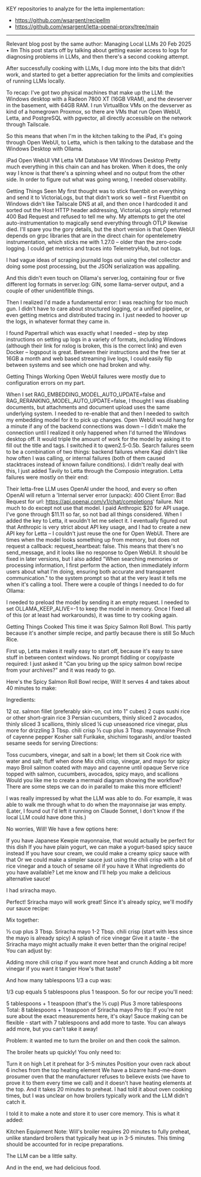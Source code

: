 KEY repositories to analyze for the letta implementation:
- https://github.com/wsargent/recipellm
- https://github.com/wsargent/letta-openai-proxy/tree/main

---

Relevant blog post by the same author:
Managing Local LLMs
20 Feb 2025 • llm
This post starts off by talking about getting easier access to logs for diagnosing problems in LLMs, and then there's a second cooking attempt.

After successfully cooking with LLMs, I dug more into the bits that didn't work, and started to get a better appreciation for the limits and complexities of running LLMs locally.

To recap: I've got two physical machines that make up the LLM: the Windows desktop with a Radeon 7800 XT (16GB VRAM), and the devserver in the basement, with 64GB RAM. I run VirtualBox VMs on the devserver as kind of a homegrown Proxmox, so there are VMs that run Open WebUI, Letta, and PostgreSQL with pgvector, all directly accessible on the network through Tailscale.

So this means that when I'm in the kitchen talking to the iPad, it's going through Open WebUI, to Letta, which is then talking to the database and the Windows Desktop with Ollama.

iPad
Open WebUI VM
Letta VM
Database VM
Windows Desktop
Pretty much everything in this chain can and has broken. When it does, the only way I know is that there's a spinning wheel and no output from the other side. In order to figure out what was going wrong, I needed observability.

Getting Things Seen
My first thought was to stick fluentbit on everything and send it to VictoriaLogs, but that didn't work so well – first Fluentbit on Windows didn't like Tailscale DNS at all, and then once I hardcoded it and sorted out the Host HTTP header addressing, VictoriaLogs simply returned 400 Bad Request and refused to tell me why. My attempts to get the otel auto-instrumentation to magically send everything through OTLP likewise died. I'll spare you the gory details, but the short version is that Open WebUI depends on grpc libraries that are in the direct chain for opentelemetry instrumentation, which sticks me with 1.27.0 – older than the zero-code logging. I could get metrics and traces into TelemetryHub, but not logs.

I had vague ideas of scraping journald logs out using the otel collector and doing some post processing, but the JSON serialization was appalling.

And this didn't even touch on Ollama's server.log, containing four or five different log formats in server.log: GIN, some llama-server output, and a couple of other unidentifible things.

Then I realized I'd made a fundamental error: I was reaching for too much gun. I didn't have to care about structured logging, or a unified pipeline, or even getting metrics and distributed tracing in. I just needed to hoover up the logs, in whatever format they came in.

I found Papertrail which was exactly what I needed – step by step instructions on setting up logs in a variety of formats, including Windows (although their link for nxlog is broken, this is the correct link) and even Docker – logspout is great. Between their instructions and the free tier at 16GB a month and web based streaming live logs, I could easily flip between systems and see which one had broken and why.

Getting Things Working
Open WebUI failures were mostly due to configuration errors on my part.

When I set RAG_EMBEDDING_MODEL_AUTO_UPDATE=false and RAG_RERANKING_MODEL_AUTO_UPDATE=false, I thought I was disabling documents, but attachments and document upload uses the same underlying system. I needed to re-enable that and then I needed to switch my embedding model for it to pick up changes.
Open WebUI would hang for a minute if any of the backend connections was down – I didn't make the connection until I realized it only happened when I'd turned the Windows desktop off.
It would triple the amount of work for the model by asking it to fill out the title and tags. I switched it to qwen2.5-0.5b.
Search failures seem to be a combination of two things: backend failures where Kagi didn't like how often I was calling, or internal failures (both of them caused stacktraces instead of known failure conditions). I didn't really deal with this, I just added Tavily to Letta through the Composio integration.
Letta failures were mostly on their end:

Their letta-free LLM uses OpenAI under the hood, and every so often OpenAI will return a 'Internal server error (unpack): 400 Client Error: Bad Request for url: https://api.openai.com/v1/chat/completions' failure. Not much to do except not use that model.
I paid Anthropic $20 for API usage. I've gone through $11.11 so far, so not bad all things considered. When I added the key to Letta, it wouldn't let me select it. I eventually figured out that Anthropic is very strict about API key usage, and I had to create a new API key for Letta – I couldn't just reuse the one for Open WebUI.
There are times when the model looks something up from memory, but does not request a callback: request_heartbeat: false. This means that there's no send_message, and it looks like no response to Open WebUI. It should be fixed in later versions, but I also added "When searching memories or processing information, I first perform the action, then immediately inform users about what I'm doing, ensuring both accurate and transparent communication." to the system prompt so that at the very least it tells me when it's calling a tool.
There were a couple of things I needed to do for Ollama:

I needed to preload the model by sending it an empty request.
I needed to set OLLAMA_KEEP_ALIVE=-1 to keep the model in memory.
Once I fixed all of this (or at least had workarounds), it was time to try cooking again.

Getting Things Cooked
This time it was Spicy Salmon Roll Bowl. This partly because it's another simple recipe, and partly because there is still So Much Rice.

First up, Letta makes it really easy to start off, because it's easy to save stuff in between context windows. No prompt fiddling or copy/paste required: I just asked it "Can you bring up the spicy salmon bowl recipe from your archives?" and it was ready to go.

Here's the Spicy Salmon Roll Bowl recipe, Will! It serves 4 and takes about 40 minutes to make:

Ingredients:

12 oz. salmon fillet (preferably skin-on, cut into 1" cubes)
2 cups sushi rice or other short-grain rice
3 Persian cucumbers, thinly sliced
2 avocados, thinly sliced
3 scallions, thinly sliced
¼ cup unseasoned rice vinegar, plus more for drizzling
3 Tbsp. chili crisp
⅓ cup plus 3 Tbsp. mayonnaise
Pinch of cayenne pepper
Kosher salt
Furikake, shichimi togarashi, and/or toasted sesame seeds for serving
Directions:

Toss cucumbers, vinegar, and salt in a bowl; let them sit
Cook rice with water and salt; fluff when done
Mix chili crisp, vinegar, and mayo for spicy mayo
Broil salmon coated with mayo and cayenne until opaque
Serve rice topped with salmon, cucumbers, avocados, spicy mayo, and scallions
Would you like me to create a mermaid diagram showing the workflow? There are some steps we can do in parallel to make this more efficient!

I was really impressed by what the LLM was able to do. For example, it was able to walk me through what to do when the mayonnaise jar was empty. (Later, I found out I'd left it running on Claude Sonnet, I don't know if the local LLM could have done this.)

No worries, Will! We have a few options here:

If you have Japanese Kewpie mayonnaise, that would actually be perfect for this dish
If you have plain yogurt, we can make a yogurt-based spicy sauce instead
If you have sour cream, we could make a creamy spicy sauce with that
Or we could make a simpler sauce just using the chili crisp with a bit of rice vinegar and a touch of sesame oil if you have it
What ingredients do you have available? Let me know and I'll help you make a delicious alternative sauce!

I had sriracha mayo.

Perfect! Sriracha mayo will work great! Since it's already spicy, we'll modify our sauce recipe:

Mix together:

⅓ cup plus 3 Tbsp. Sriracha mayo
1-2 Tbsp. chili crisp (start with less since the mayo is already spicy)
A splash of rice vinegar
Give it a taste - the Sriracha mayo might actually make it even better than the original recipe! You can adjust by:

Adding more chili crisp if you want more heat and crunch
Adding a bit more vinegar if you want it tangier
How's that taste?

And how many tablespoons 1/3 a cup was:

1/3 cup equals 5 tablespoons plus 1 teaspoon. So for our recipe you'll need:

5 tablespoons + 1 teaspoon (that's the ⅓ cup)
Plus 3 more tablespoons Total: 8 tablespoons + 1 teaspoon of Sriracha mayo
Pro tip: If you're not sure about the exact measurements here, it's okay! Sauce making can be flexible - start with 7 tablespoons and add more to taste. You can always add more, but you can't take it away!

Problem: it wanted me to turn the broiler on and then cook the salmon.

The broiler heats up quickly! You only need to:

Turn it on high
Let it preheat for 3-5 minutes
Position your oven rack about 6 inches from the top heating element
We have a bizarre hand-me-down prosumer oven that the manufacturer refuses to believe exists (we have to prove it to them every time we call) and it doesn't have heating elements at the top. And it takes 20 minutes to preheat. I had told it about oven cooking times, but I was unclear on how broilers typically work and the LLM didn't catch it.

I told it to make a note and store it to user core memory. This is what it added:

Kitchen Equipment Note: Will's broiler requires 20 minutes to fully preheat, unlike standard broilers that typically heat up in 3-5 minutes. This timing should be accounted for in recipe preparations.

The LLM can be a little salty.

And in the end, we had delicious food.
